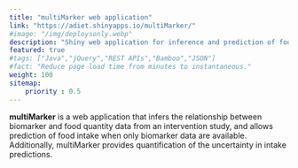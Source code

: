 ```yaml
---
title: "multiMarker web application"
link: "https://adiet.shinyapps.io/multiMarker/"
#image: "/img/deploysonly.webp"
description: "Shiny web application for inference and prediction of food intake from multiple biomarkers"
featured: true
#tags: ["Java","jQuery","REST APIs","Bamboo","JSON"]
#fact: "Reduce page load time from minutes to instantaneous."
weight: 100
sitemap: 
    priority : 0.5
---
```


**multiMarker** is a web application that infers the relationship between biomarker and food quantity data from an intervention study, and allows prediction of food intake when only biomarker data are available. Additionally, multiMarker provides quantification of the uncertainty in intake predictions.